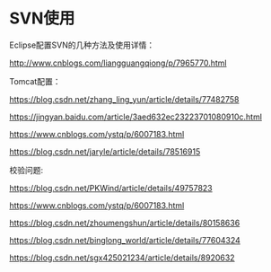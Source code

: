# SVN使用

Eclipse配置SVN的几种方法及使用详情：

<http://www.cnblogs.com/liangguangqiong/p/7965770.html>

Tomcat配置：

<https://blog.csdn.net/zhang_ling_yun/article/details/77482758>

<https://jingyan.baidu.com/article/3aed632ec23223701080910c.html>

<https://www.cnblogs.com/ystq/p/6007183.html>

<https://blog.csdn.net/jaryle/article/details/78516915>

校验问题:

<https://blog.csdn.net/PKWind/article/details/49757823>

<https://www.cnblogs.com/ystq/p/6007183.html>

<https://blog.csdn.net/zhoumengshun/article/details/80158636>

<https://blog.csdn.net/binglong_world/article/details/77604324>

<https://blog.csdn.net/sgx425021234/article/details/8920632>
